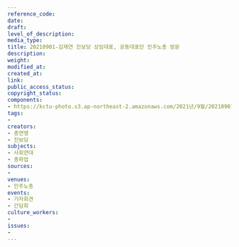 ```yaml
---
reference_code: 
date: 
draft: 
level_of_description: 
media_type: 
title: 20210901-김재연 진보당 상임대표, 공동대표단 민주노총 방문
description: 
weight: 
modified_at: 
created_at: 
link: 
public_access_status: 
copyright_status: 
components:
- https://kctu-photo.s3.ap-northeast-2.amazonaws.com/2021년/9월/20210901-김재연+진보당+상임대표,+공동대표단+민주노총+방문/_5D40046.jpg
tags:
- 
creators:
- 총연맹
- 진보당
subjects:
- 사회연대
- 총파업
sources:
- 
venues:
- 민주노총
events:
- 기자회견
- 간담회
culture_workers:
- 
issues:
- 
---
```

